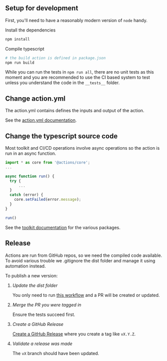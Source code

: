 ## Setup for development

First, you'll need to have a reasonably modern version of `node` handy.

Install the dependencies

```bash
npm install
```

Compile typescript

```bash
# the build action is defined in package.json
npm run build
```

While you can run the tests in `npm run all`, there are no unit tests as this
moment and you are recommended to use the CI based system to test unless you
understand the code in the `__tests__` folder.

## Change action.yml

The action.yml contains defines the inputs and output of the action.

See the [action.yml documentation](https://help.github.com/en/articles/metadata-syntax-for-github-actions).

## Change the typescript source code

Most toolkit and CI/CD operations involve async operations so the action is run
in an async function.

```javascript
import * as core from '@actions/core';
...

async function run() {
  try {
      ...
  }
  catch (error) {
    core.setFailed(error.message);
  }
}

run()
```

See the [toolkit documentation](https://github.com/actions/toolkit/blob/master/README.md#packages) for the various packages.

## Release

Actions are run from GitHub repos, so we need the compiled code available. To
avoid various trouble we .gitignore the dist folder and manage it using
automation instead.

To publish a new version:

1. _Update the dist folder_

   You only need to run [this workflow][github-package-workflow] and a PR will
   be created or updated.

1. _Merge the PR you were tagged in_

   Ensure the tests succeed first.

1. _Create a GitHub Release_

   [Create a GitHub Release][github-create-release] where you create a tag like
   `vX.Y.Z`.

1. _Validate a release was made_

   The `vX` branch should have been updated.

[github-package-workflow]: https://github.com/jupyterhub/action-k8s-await-workloads/actions?query=workflow%3A%22Package+to+./dist%22
[github-create-release]: https://github.com/jupyterhub/action-k8s-await-workloads/releases/new
